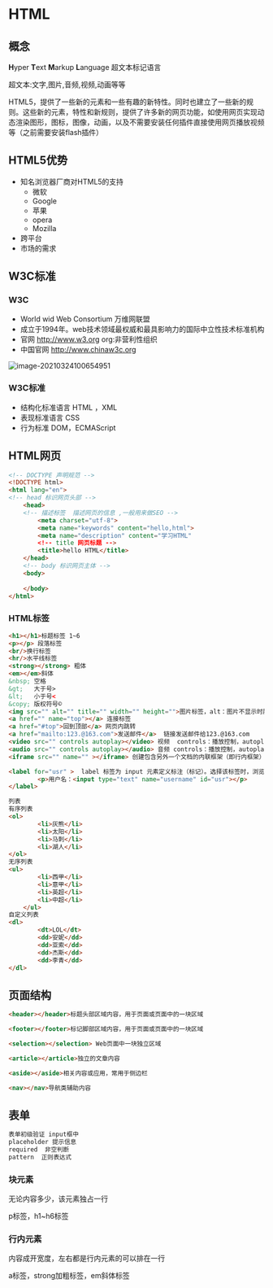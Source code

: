 # HTML

## 概念

**H**yper **T**ext **M**arkup **L**anguage 超文本标记语言

超文本:文字,图片,音频,视频,动画等等

HTML5，提供了一些新的元素和一些有趣的新特性。同时也建立了一些新的规则。这些新的元素，特性和新规则，提供了许多新的网页功能，如使用网页实现动态渲染图形，图标，图像，动画，以及不需要安装任何插件直接使用网页播放视频等（之前需要安装flash插件）

## HTML5优势

- 知名浏览器厂商对HTML5的支持
  - 微软
  - Google
  - 苹果
  - opera
  - Mozilla
- 跨平台
- 市场的需求 

## W3C标准

### W3C

- World wid Web Consortium 万维网联盟
- 成立于1994年。web技术领域最权威和最具影响力的国际中立性技术标准机构
- 官网 http://www.w3.org     org:非营利性组织
- 中国官网 http://www.chinaw3c.org  

![image-20210324100654951](C:\Users\alienware\AppData\Roaming\Typora\typora-user-images\image-20210324100654951.png)

### W3C标准

- 结构化标准语言 HTML ，XML
- 表现标准语言 CSS
- 行为标准  DOM，ECMAScript



## HTML网页

```html
<!-- DOCTYPE 声明规范 -->
<!DOCTYPE html>
<html lang="en">
<!-- head 标识网页头部 -->
	<head>
	<!-- 描述标签  描述网页的信息 ,一般用来做SEO -->
		<meta charset="utf-8">
		<meta name="keywords" content="hello,html">
		<meta name="description" content="学习HTML"
		<!-- title 网页标题 -->
		<title>hello HTML</title>
	</head>
	<!-- body 标识网页主体 -->
	<body>
		
	</body>
</html>
```

### HTML标签

```html
<h1></h1>标题标签 1~6
<p></p> 段落标签
<br/>换行标签
<hr/>水平线标签
<strong></strong> 粗体
<em></em>斜体
&nbsp; 空格
&gt;   大于号>
&lt;   小于号<
&copy; 版权符号©
<img src="" alt="" title="" width="" height="">图片标签，alt：图片不显示时展示的字符，title：鼠标悬停展示内容
<a href="" name="top"></a> 连接标签
<a href="#top">回到顶部</a> 网页内跳转
<a href="mailto:123.@163.com">发送邮件</a>  链接发送邮件给123.@163.com
<video src="" controls autoplay></video> 视频  controls：播放控制，autoplay：打开网页自动播放
<audio src="" controls autoplay></audio> 音频 controls：播放控制，autoplay：打开网页自动播放
<iframe src="" name="" ></iframe> 创建包含另外一个文档的内联框架（即行内框架）

<label for="usr" >  label 标签为 input 元素定义标注（标记）。选择该标签时，浏览器就会自动将焦点转到和标签相关的表单控件上
        <p>用户名：<input type="text" name="username" id="usr"></p>
</label>
```

```html
列表
有序列表
<ol>
        <li>灰熊</li>
        <li>太阳</li>
        <li>马刺</li>
        <li>湖人</li>
</ol>
无序列表
<ul>
        <li>西甲</li>
        <li>意甲</li>
        <li>英超</li>
        <li>中超</li>
    </ul>
自定义列表
<dl>
        <dt>LOL</dt>
        <dd>安妮</dd>
        <dd>亚索</dd>
        <dd>杰斯</dd>
        <dd>李青</dd>
</dl>
```

## 页面结构

```html
<header></header>标题头部区域内容，用于页面或页面中的一块区域

<footer></footer>标记脚部区域内容，用于页面或页面中的一块区域

<selection></selection> Web页面中一块独立区域

<article></article>独立的文章内容

<aside></aside>相关内容或应用，常用于侧边栏

<nav></nav>导航类辅助内容
```

## 表单

```html	
表单初级验证 input框中
placeholder 提示信息
required  非空判断
pattern  正则表达式
```



### 块元素

无论内容多少，该元素独占一行

p标签，h1~h6标签

### 行内元素

内容成开宽度，左右都是行内元素的可以排在一行

a标签，strong加粗标签，em斜体标签

